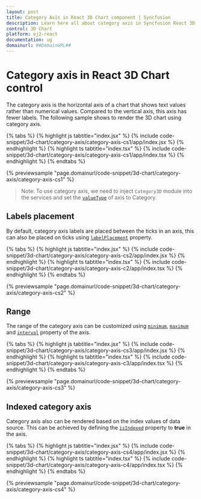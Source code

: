 ```yaml
---
layout: post
title: Category Axis in React 3D Chart component | Syncfusion
description: Learn here all about category axis in Syncfusion React 3D Chart component of Syncfusion Essential JS 2 and more.
control: 3D Chart
platform: ej2-react
documentation: ug
domainurl: ##DomainURL##
---
```


# Category axis in React 3D Chart control

The category axis is the horizontal axis of a chart that shows text values rather than numerical values. Compared to the vertical axis, this axis has fewer labels. The following sample shows to render the 3D chart using category axis.

{% tabs %}
{% highlight js tabtitle="index.jsx" %}
{% include code-snippet/3d-chart/category-axis/category-axis-cs1/app/index.jsx %}
{% endhighlight %}
{% highlight ts tabtitle="index.tsx" %}
{% include code-snippet/3d-chart/category-axis/category-axis-cs1/app/index.tsx %}
{% endhighlight %}
{% endtabs %}

{% previewsample "page.domainurl/code-snippet/3d-chart/category-axis/category-axis-cs1" %}

>Note: To use category axis, we need to inject `Category3D` module into the services and set the [`valueType`](https://helpej2.syncfusion.com/react/documentation/api/chart3d/axis3DModel/#valuetype) of axis to Category.

## Labels placement

By default, category axis labels are placed between the ticks in an axis, this can also be placed on ticks using [`labelPlacement`](https://helpej2.syncfusion.com/react/documentation/api/chart3d/axis3DModel/#labelplacement) property.

{% tabs %}
{% highlight js tabtitle="index.jsx" %}
{% include code-snippet/3d-chart/category-axis/category-axis-cs2/app/index.jsx %}
{% endhighlight %}
{% highlight ts tabtitle="index.tsx" %}
{% include code-snippet/3d-chart/category-axis/category-axis-c2/app/index.tsx %}
{% endhighlight %}
{% endtabs %}

{% previewsample "page.domainurl/code-snippet/3d-chart/category-axis/category-axis-cs2" %}

## Range

The range of the category axis can be customized using [`minimum`](https://helpej2.syncfusion.com/react/documentation/api/chart3d/axis3DModel/#minimum), [`maximum`](https://helpej2.syncfusion.com/react/documentation/api/chart3d/axis3DModel/#maximum) and [`interval`](https://helpej2.syncfusion.com/react/documentation/api/chart3d/axis3DModel/#interval) property of the axis.

{% tabs %}
{% highlight js tabtitle="index.jsx" %}
{% include code-snippet/3d-chart/category-axis/category-axis-cs3/app/index.jsx %}
{% endhighlight %}
{% highlight ts tabtitle="index.tsx" %}
{% include code-snippet/3d-chart/category-axis/category-axis-c3/app/index.tsx %}
{% endhighlight %}
{% endtabs %}

{% previewsample "page.domainurl/code-snippet/3d-chart/category-axis/category-axis-cs3" %}

## Indexed category axis

Category axis also can be rendered based on the index values of data source. This can be achieved by defining the [`isIndexed`](https://helpej2.syncfusion.com/react/documentation/api/chart3d/axis3DModel/#isindexed) property to **true** in the axis.

{% tabs %}
{% highlight js tabtitle="index.jsx" %}
{% include code-snippet/3d-chart/category-axis/category-axis-cs4/app/index.jsx %}
{% endhighlight %}
{% highlight ts tabtitle="index.tsx" %}
{% include code-snippet/3d-chart/category-axis/category-axis-c4/app/index.tsx %}
{% endhighlight %}
{% endtabs %}

{% previewsample "page.domainurl/code-snippet/3d-chart/category-axis/category-axis-cs4" %}